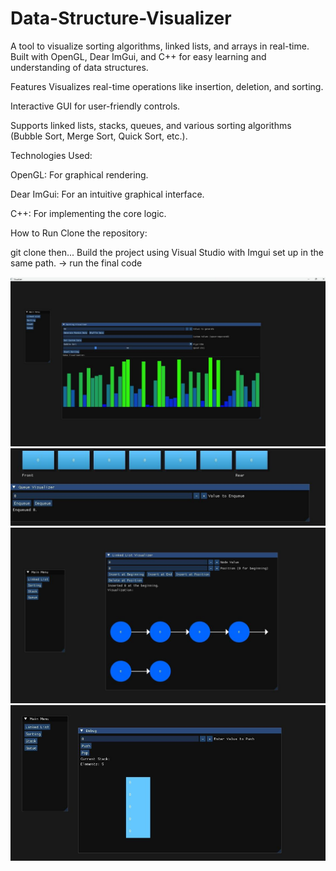 # Data-Structure-Visualizer
A tool to visualize sorting algorithms, linked lists, and arrays in real-time. Built with OpenGL, Dear ImGui, and C++ for easy learning and understanding of data structures.


Features
Visualizes real-time operations like insertion, deletion, and sorting.

Interactive GUI for user-friendly controls.

Supports linked lists, stacks, queues, and various sorting algorithms (Bubble Sort, Merge Sort, Quick Sort, etc.).


Technologies Used:

OpenGL: For graphical rendering.

Dear ImGui: For an intuitive graphical interface.

C++: For implementing the core logic.


How to Run
Clone the repository:

git clone <repository-url> then...
Build the project using Visual Studio with Imgui set up in the same path.
-> run the final code


![Screenshot 1](Screenshot%202024-12-26%20005812.png)
![Screenshot 2](Screenshot%202024-12-26%20005915.png)
![Screenshot 3](Screenshot%202024-12-26%20005932.png)
![Screenshot 4](Screenshot%202024-new.png)

